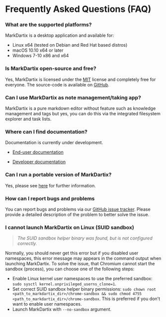 # Frequently Asked Questions (FAQ)

### What are the supported platforms?

MarkDartix is a desktop application and available for:

- Linux x64 (tested on Debian and Red Hat based distros)
- macOS 10.10 x64 or later
- Windows 7-10 x86 and x64

### Is MarkDartix open-source and free?

Yes, MarkDartix is licensed under the [MIT](https://github.com/calcitem/markdartix/blob/develop/LICENSE) license and completely free for everyone. The source-code is available on [GitHub](https://github.com/calcitem/markdartix).

### Can I use MarkDartix as note management/taking app?

MarkDartix is a pure markdown editor without feature such as knowledge management and tags but yes, you can do this via the integrated filesystem explorer and task lists.

### Where can I find documentation?

Documentation is currently under development.

- [End-user documentation](https://github.com/calcitem/markdartix/blob/develop/docs/README.md)

- [Developer documentation](https://github.com/calcitem/markdartix/blob/develop/docs/dev/README.md)

### Can I run a portable version of MarkDartix?

Yes, please see [here](PORTABLE.md) for further information.

### How can I report bugs and problems

You can report bugs and problems via our [GitHub issue tracker](https://github.com/calcitem/markdartix/issues). Please provide a detailed description of the problem to better solve the issue.

### I cannot launch MarkDartix on Linux (SUID sandbox)

> *The SUID sandbox helper binary was found, but is not configured correctly.*

Normally, you should never get this error but if you disabled user namespaces, this error message may appears in the command output when launching MarkDartix. To solve the issue, that Chromium cannot start the sandbox (process), you can choose one of the following steps:

- Enable Linux kernel user namespaces to use the preferred sandbox: `sudo sysctl kernel.unprivileged_userns_clone=1`.
- Set correct SUID sandbox helper binary permissions: `sudo chown root <path_to_markdartix_dir>/chrome-sandbox && sudo chmod 4755 <path_to_markdartix_dir>/chrome-sandbox`. This is preferred if you don't want to enable user namespaces.
- Launch MarkDartix with `--no-sandbox` argument.
